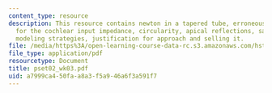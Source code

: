 ```yaml
---
content_type: resource
description: This resource contains newton in a tapered tube, erroneous(?) formula
  for the cochlear input impedance, circularity, apical reflections, sanity checks,
  modeling strategies, justification for approach and selling it.
file: /media/https%3A/open-learning-course-data-rc.s3.amazonaws.com/hst-750-modeling-issues-in-speech-and-hearing-spring-2006/a7999ca450faa8a3f5a946a6f3a591f7_pset02_wk03.pdf
file_type: application/pdf
resourcetype: Document
title: pset02_wk03.pdf
uid: a7999ca4-50fa-a8a3-f5a9-46a6f3a591f7
---
```

